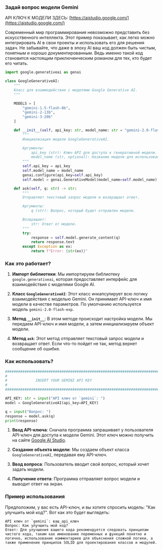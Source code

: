 ### Задай вопрос модели Gemini

API КЛЮЧ К МОДЕЛИ ЗДЕСЬ: [https://aistudio.google.com/](https://aistudio.google.com/)

Современный мир программирования невозможно представить без искусственного интеллекта. 
Этот пример показывает, как легко можно интегрировать AI в свои проекты и использовать его для решения задач. Не забывайте, что даже в эпоху AI ваш код должен быть чистым, понятным и хорошо документированным. Ведь именно такой код становится настоящим приключенческим романом для тех, кто будет его читать.



```python
import google.generativeai as genai

class GoogleGenerativeAI:
    """
    Класс для взаимодействия с моделями Google Generative AI.
    """

    MODELS = [
        "gemini-1.5-flash-8b",
        "gemini-2-13b",
        "gemini-3-20b"
    ]

    def __init__(self, api_key: str, model_name: str = "gemini-2.0-flash-exp"):
        """
        Инициализация модели GoogleGenerativeAI.

        Аргументы:
            api_key (str): Ключ API для доступа к генеративной модели.
            model_name (str, optional): Название модели для использования. По умолчанию "gemini-2.0-flash-exp".
        """
        self.api_key = api_key
        self.model_name = model_name
        genai.configure(api_key=self.api_key)
        self.model = genai.GenerativeModel(model_name=self.model_name)

    def ask(self, q: str) -> str:
        """
        Отправляет текстовый запрос модели и возвращает ответ.

        Аргументы:
            q (str): Вопрос, который будет отправлен модели.

        Возвращает:
            str: Ответ от модели.
        """
        try:
            response = self.model.generate_content(q)
            return response.text
        except Exception as ex:
            return f"Error: {str(ex)}"
```

### Как это работает?

1. **Импорт библиотеки**: Мы импортируем библиотеку `google.generativeai`, которая предоставляет интерфейс для взаимодействия с моделями Google AI.

2. **Класс `GoogleGenerativeAI`**: Этот класс инкапсулирует всю логику взаимодействия с моделью Gemini. Он принимает API-ключ и имя модели в качестве параметров. По умолчанию используется модель `gemini-2.0-flash-exp`.

3. **Метод `__init__`**: В этом методе происходит настройка модели. Мы передаем API-ключ и имя модели, а затем инициализируем объект модели.

4. **Метод `ask`**: Этот метод отправляет текстовый запрос модели и возвращает ответ. Если что-то пойдет не так, метод вернет сообщение об ошибке.

### Как использовать?

```python
################################################################################
#                                                                              #
#             INSERT YOUR GEMINI API KEY                                       #
#                                                                              #
################################################################################

API_KEY: str = input("API ключ от `gemini`: ")
model = GoogleGenerativeAI(api_key=API_KEY)

q = input("Вопрос: ")
response = model.ask(q)
print(response)
```

1. **Ввод API-ключа**: Сначала программа запрашивает у пользователя API-ключ для доступа к модели Gemini. Этот ключ можно получить на сайте [Google AI Studio](https://aistudio.google.com/).

2. **Создание объекта модели**: Мы создаем объект класса `GoogleGenerativeAI`, передавая ему API-ключ.

3. **Ввод вопроса**: Пользователь вводит свой вопрос, который хочет задать модели.

4. **Получение ответа**: Программа отправляет вопрос модели и выводит ответ на экран.

### Пример использования

Предположим, у вас есть API-ключ, и вы хотите спросить модель: "Как улучшить мой код?". Вот как это будет выглядеть:

```
API ключ от `gemini`: ваш_api_ключ
Вопрос: Как улучшить мой код?
Ответ: Для улучшения вашего кода рекомендуется следовать принципам чистого кода, таким как именование переменных и функций понятно и логично, использование комментариев для объяснения сложной логики, а также применение принципов SOLID для проектирования классов и модулей.
```


